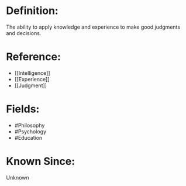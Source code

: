 

# Definition:
The ability to apply knowledge and experience to make good judgments and decisions.

# Reference:
- [[Intelligence]]
- [[Experience]]
- [[Judgment]]

# Fields: 
- #Philosophy
- #Psychology
- #Education

# Known Since:
Unknown

